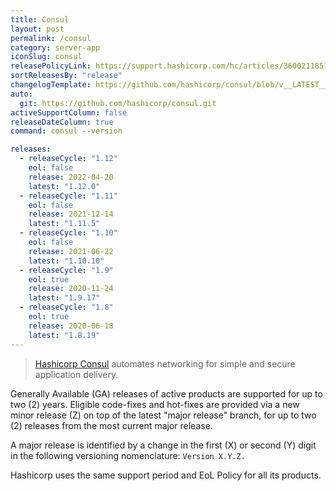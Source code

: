 ```yaml
---
title: Consul
layout: post
permalink: /consul
category: server-app
iconSlug: consul
releasePolicyLink: https://support.hashicorp.com/hc/articles/360021185113
sortReleasesBy: "release"
changelogTemplate: https://github.com/hashicorp/consul/blob/v__LATEST__/CHANGELOG.md
auto:
  git: https://github.com/hashicorp/consul.git
activeSupportColumn: false
releaseDateColumn: true
command: consul --version

releases:
  - releaseCycle: "1.12"
    eol: false
    release: 2022-04-20
    latest: "1.12.0"
  - releaseCycle: "1.11"
    eol: false
    release: 2021-12-14
    latest: "1.11.5"
  - releaseCycle: "1.10"
    eol: false
    release: 2021-06-22
    latest: "1.10.10"
  - releaseCycle: "1.9"
    eol: true
    release: 2020-11-24
    latest: "1.9.17"
  - releaseCycle: "1.8"
    eol: true
    release: 2020-06-18
    latest: "1.8.19"
---
```


> [Hashicorp Consul](https://www.consul.io/) automates networking for simple and secure application delivery.

Generally Available (GA) releases of active products are supported for up to two (2) years. Eligible code-fixes and hot-fixes are provided via a new minor release (Z) on top of the latest "major release" branch, for up to two (2) releases from the most current major release. 

A major release is identified by a change in the first (X) or second (Y) digit in the following versioning nomenclature: `Version X.Y.Z.`

Hashicorp uses the same support period and EoL Policy for all its products.

